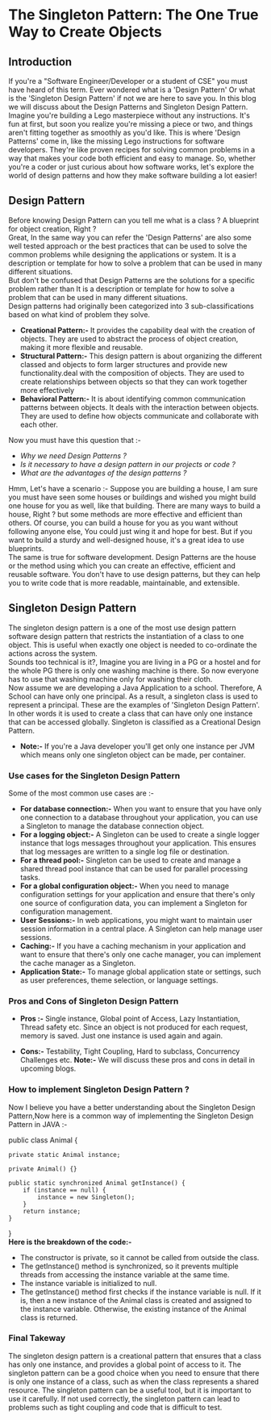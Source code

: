 # The Singleton Pattern: The One True Way to Create Objects

## Introduction 
If you're a "Software Engineer/Developer or a student of CSE" you must have heard of this term. 
Ever wondered what is a 'Design Pattern' Or what is the 'Singleton Design Pattern' if not we are here to save you. In this blog we will discuss about the Design Patterns and Singleton Design Pattern.<br>
Imagine you're building a Lego masterpiece without any instructions. It's fun at first, but soon you realize you're missing a piece or two, and things aren't fitting together as smoothly as you'd like. This is where 'Design Patterns' come in, like the missing Lego instructions for software developers. They're like proven recipes for solving common problems in a way that makes your code both efficient and easy to manage. So, whether you're a coder or just curious about how software works, let's explore the world of design patterns and how they make software building a lot easier!

## Design Pattern
Before knowing Design Pattern can you tell me what is a class ? 
A blueprint for object creation, Right ? <br>Great, In the same way you can refer the 'Design Patterns' are also some well tested approach or the best practices that can be used to solve the common problems while designing the applications or system. It is a description or template for how to solve a problem that can be used in many different situations.
<br> But don't be confused that Design Patterns are the solutions for a specific problem rather than It is a description or template for how to solve a problem that can be used in many different situations. 
<br>Design patterns had originally been categorized into 3 sub-classifications based on what kind of problem they solve.<br>
* **Creational Pattern:-** It provides the capability deal with the creation of objects. They are used to abstract the process of object creation, making it more flexible and reusable.
* **Structural Pattern:-** This design pattern is about organizing the different classed and objects to form larger structures and provide new functionality.deal with the composition of objects. They are used to create relationships between objects so that they can work together more effectively
* **Behavioral Pattern:-** It is about identifying common communication patterns between objects. It deals with the interaction between objects. They are used to define how objects communicate and collaborate with each other.

Now you must have this question that :- <br>
* *Why we need Design Patterns ?*
* *Is it necessary to have a design pattern in our projects or code ?*
* *What are the advantages of the design patterns ?* <br>
<p>Hmm, Let's have a scenario :- Suppose you are building a house, I am sure you must have seen some houses or buildings and wished you might build one house for you as well, like that building. There are many ways to build a house, Right ? but some methods are more effective and efficient than others. Of course, you can build a house for you as you want without following anyone else, You could just wing it and hope for best. But if you want to build a sturdy and well-designed house, it's a great idea to use blueprints.<br>
The same is true for software development. Design Patterns are the house or the method using which you can create an effective, efficient and reusable software. You don't have to use design patterns, but they can help you to write code that is more readable, maintainable, and extensible.</p>

## Singleton Design Pattern 
The singleton design pattern is a one of the most use design pattern software design pattern that restricts the instantiation of a class to one object. This is useful when exactly one object is needed to co-ordinate the actions across the system.<br>Sounds too technical is it?, Imagine you are living in a PG or a hostel and for the whole PG there is only one washing machine is there. 
So now everyone has to use that washing machine only for washing their cloth.<br> Now assume we are developing a Java Application to a school. Therefore, A School can have only one principal. As a result, a singleton class is used to represent a principal. These are the examples of 'Singleton Design Pattern'.
<br> In other words it is used to create a class that can have only one instance that can be accessed globally. Singleton is classified as a Creational Design Pattern.
* **Note:-** If you're a Java developer you'll get only one instance per JVM which means only one singleton object can be made, per container.

### Use cases for the Singleton Design Pattern 
Some of the most common use cases are :-<br>
* **For database connection:-** When you want to ensure that you have only one connection to a database throughout your application, you can use a Singleton to manage the database connection object.
* **For a logging object:-** A Singleton can be used to create a single logger instance that logs messages throughout your application. This ensures that log messages are written to a single log file or destination.
*  **For a thread pool:-** Singleton can be used to create and manage a shared thread pool instance that can be used for parallel processing tasks.
*  **For a global configuration object:-** When you need to manage configuration settings for your application and ensure that there's only one source of configuration data, you can implement a Singleton for configuration management.
*  **User Sessions:-** In web applications, you might want to maintain user session information in a central place. A Singleton can help manage user sessions.
* **Caching:-** If you have a caching mechanism in your application and want to ensure that there's only one cache manager, you can implement the cache manager as a Singleton.
* **Application State:-** To manage global application state or settings, such as user preferences, theme selection, or language settings.

### Pros and Cons of Singleton Design Pattern 
* **Pros :-** Single instance, Global point of Access, Lazy Instantiation, Thread safety etc. Since an object is not produced for each request, memory is saved. Just one instance is used again and again.

* **Cons:-** Testability, Tight Coupling, Hard to subclass, Concurrency Challenges etc.
**Note:-** We will discuss these pros and cons in detail in upcoming blogs.

### How to implement Singleton Design Pattern ?
<p>Now I believe you have a better understanding about the Singleton Design Pattern,Now here is a common way of implementing the Singleton Design Pattern in JAVA :- </p>

public class Animal {

    private static Animal instance;

    private Animal() {}

    public static synchronized Animal getInstance() {
        if (instance == null) {
            instance = new Singleton();
        }
        return instance;
    }
}
<br>
**Here is the breakdown of the code:-**
* The constructor is private, so it cannot be called from outside the class.
* The getInstance() method is synchronized, so it prevents multiple threads from accessing the instance variable at the same time.
* The instance variable is initialized to null.
* The getInstance() method first checks if the instance variable is null. If it is, then a new instance of the Animal class is created and assigned to the instance variable. Otherwise, the existing instance of the Animal class is returned.

### Final Takeway
The singleton design pattern is a creational pattern that ensures that a class has only one instance, and provides a global point of access to it. The singleton pattern can be a good choice when you need to ensure that there is only one instance of a class, such as when the class represents a shared resource.
The singleton pattern can be a useful tool, but it is important to use it carefully. If not used correctly, the singleton pattern can lead to problems such as tight coupling and code that is difficult to test. 




